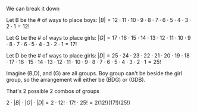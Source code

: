 We can break it down

Let B be the \# of ways to place boys: $|B| = 12 \cdot 11 \cdot 10 \cdot 9 \cdot 8 \cdot 7 \cdot 6 \cdot 5 \cdot 4 \cdot 3 \cdot 2 \cdot 1 = 12!$

Let G be the \# of ways to place girls: $|G| = 17 \cdot 16 \cdot 15 \cdot 14 \cdot 13 \cdot 12 \cdot 11 \cdot 10 \cdot 9 \cdot 8 \cdot 7 \cdot 6 \cdot 5 \cdot 4 \cdot 3 \cdot 2 \cdot 1 = 17!$

Let D be the \# of ways to place girls: $|D| = 25 \cdot 24 \cdot 23 \cdot 22 \cdot 21 \cdot 20 \cdot 19 \cdot 18 \cdot 17 \cdot 16 \cdot 15 \cdot 14 \cdot 13 \cdot 12 \cdot 11 \cdot 10 \cdot 9 \cdot 8 \cdot 7 \cdot 6 \cdot 5 \cdot 4 \cdot 3 \cdot 2 \cdot 1 = 25!$

Imagine \(B,D\), and \(G\) are all groups. Boy group can't be beside the girl group, so the arrangement will either be \(BDG\) or \(GDB\).

That's 2 possible 2 combos of groups

$2 \cdot |B| \cdot |G| \cdot |D| = 2 \cdot 12! \cdot 17! \cdot 25! = 2(12!)(17!)(25!)$
